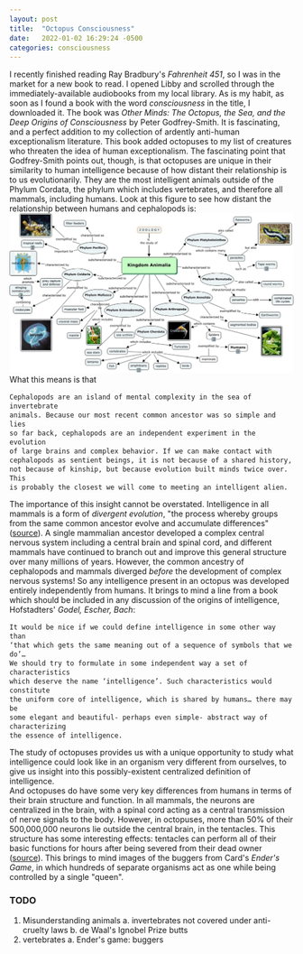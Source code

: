```yaml
---
layout: post
title:  "Octopus Consciousness"
date:   2022-01-02 16:29:24 -0500
categories: consciousness
---
```


I recently finished reading Ray Bradbury's _Fahrenheit 451_, so I was in the market for a new book to read. I opened Libby and scrolled through the immediately-available audiobooks from my local library. As is my habit, as soon as I found a book with the word _consciousness_ in the title, I downloaded it.
The book was _Other Minds: The Octopus, the Sea, and the Deep Origins of Consciousness_ by Peter Godfrey-Smith. It is fascinating, and a perfect addition to my collection of ardently anti-human exceptionalism literature. This book added octopuses to my list of creatures who threaten the idea of human exceptionalism. The fascinating point that Godfrey-Smith points out, though, is that octopuses are unique in their similarity to human intelligence because of how distant their relationship is to us evolutionarily. They are the most intelligent animals outside of the Phylum Cordata, the phylum which includes vertebrates, and therefore all mammals, including humans. Look at this figure to see how distant the relationship between humans and cephalopods is:
![animal kingdom](/images/animal_kingdom.jpeg)
What this means is that  
```
Cephalopods are an island of mental complexity in the sea of invertebrate
animals. Because our most recent common ancestor was so simple and lies
so far back, cephalopods are an independent experiment in the evolution
of large brains and complex behavior. If we can make contact with
cephalopods as sentient beings, it is not because of a shared history,
not because of kinship, but because evolution built minds twice over. This
is probably the closest we will come to meeting an intelligent alien.
```
The importance of this insight cannot be overstated. Intelligence in all mammals is a form of _divergent evolution_, "the process whereby groups from the same common ancestor evolve and accumulate differences" ([source][divergent-evolution]).
A single mammalian ancestor developed a complex central nervous system including a central brain and spinal cord, and different mammals have continued to branch out and improve this general structure over many millions of years. However, the common ancestry of cephalopods and mammals diverged _before_ the development of complex nervous systems! So any intelligence present in an octopus was developed entirely independently from humans. It brings to mind a line from a book which should be included in any discussion of the origins of intelligence, Hofstadters' _Godel, Escher, Bach_:  
```
It would be nice if we could define intelligence in some other way than
‘that which gets the same meaning out of a sequence of symbols that we do’…
We should try to formulate in some independent way a set of characteristics
which deserve the name ‘intelligence’. Such characteristics would constitute
the uniform core of intelligence, which is shared by humans… there may be
some elegant and beautiful- perhaps even simple- abstract way of characterizing
the essence of intelligence.
```
The study of octopuses provides us with a unique opportunity to study what intelligence could look like in an organism very different from ourselves, to give us insight into this possibly-existent centralized definition of intelligence.  
And octopuses do have some very key differences from humans in terms of their brain structure and function. In all mammals, the neurons are centralized in the brain, with a spinal cord acting as a central transmission of nerve signals to the body. However, in octopuses, more than 50% of their 500,000,000 neurons lie outside the central brain, in the tentacles. This structure has some interesting effects: tentacles can perform all of their basic functions for hours after being severed from their dead owner ([source][dead-tentacles]). This brings to mind images of the buggers from Card's _Ender's Game_, in which hundreds of separate organisms act as one while being controlled by a single "queen". 

### TODO
1. Misunderstanding animals
    a. invertebrates not covered under anti-cruelty laws
    b. de Waal's Ignobel Prize butts
2. vertebrates
    a. Ender's game: buggers


[divergent-evolution]: https://biologydictionary.net/divergent-evolution/
[dead-tentacles]: https://www.smithsonianmag.com/smart-news/severed-octopus-arms-have-a-mind-of-their-own-2403303/
